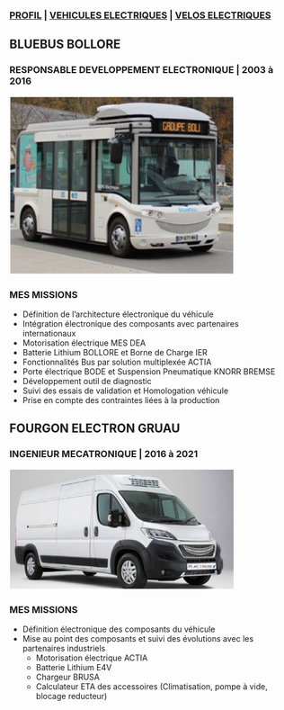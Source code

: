 ### [PROFIL](/index.md) | [VEHICULES ELECTRIQUES](/vu.md) | [VELOS ELECTRIQUES](/velo.md)

## BLUEBUS BOLLORE

### RESPONSABLE DEVELOPPEMENT ELECTRONIQUE |  2003 à 2016

<img src="BBus.png" alt="drawing" width="400"/>

### MES MISSIONS
- Définition de l’architecture électronique du véhicule
- Intégration électronique des composants avec partenaires internationaux
- Motorisation électrique MES DEA
- Batterie Lithium BOLLORE et Borne de Charge IER
- Fonctionnalités Bus par solution multiplexée ACTIA
- Porte électrique BODE et Suspension Pneumatique KNORR BREMSE
- Développement outil de diagnostic
- Suivi des essais de validation et Homologation véhicule
- Prise en compte des contraintes liées à la production


## FOURGON ELECTRON GRUAU

### INGENIEUR MECATRONIQUE |  2016 à 2021

<img src="electron.png" alt="drawing" width="400"/>

### MES MISSIONS
- Définition électronique des composants du véhicule
- Mise au point des composants et suivi des évolutions avec les partenaires industriels
  - Motorisation électrique ACTIA
  - Batterie Lithium E4V 
  - Chargeur BRUSA
  - Calculateur ETA des accessoires (Climatisation, pompe à vide, blocage reducteur)

